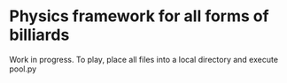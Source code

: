 # Physics framework for all forms of billiards
Work in progress. To play, place all files into a local directory and execute pool.py
